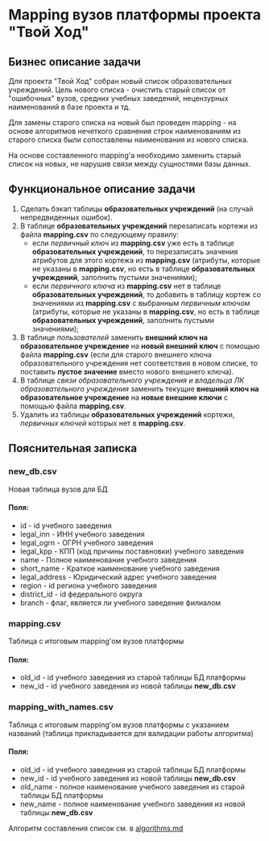 # Mapping вузов платформы проекта "Твой Ход"
## Бизнес описание задачи
Для проекта "Твой Ход" собран новый список образовательных учреждений. Цель нового списка - очистить старый список от "ошибочных" вузов, средних учебных заведений, нецензурных наименований в базе проекта и тд.

Для замены старого списка на новый был проведен mapping - на основе алгоритмов нечеткого сравнения строк наименованиям из старого списка были сопоставлены наименования из нового списка.

На основе составленного mapping'а необходимо заменить старый список на новых, не нарушив связи между сущностями базы данных.
## Функциональное описание задачи
1. Сделать бэкап таблицы **образовательных учреждений** (на случай непредвиденных ошибок).
2. В таблице **образовательных учреждений** перезаписать кортежи из файла **mapping.csv** по следующему правилу:
    - если *первичный ключ* из **mapping.csv** уже есть в таблице **образовательных учреждений**, то перезаписать значения атрибутов для этого кортежа из **mapping.csv** (атрибуты, которые не указаны в **mapping.csv**, но есть в таблице **образовательных учреждений**, заполнить пустыми значениями);
    - если *первичного ключа* из **mapping.csv** нет в таблице **образовательных учреждений**, то добавить в таблицу кортеж со значениями из **mapping.csv** с выбранным *первичным ключом* (атрибуты, которые не указаны в **mapping.csv**, но есть в таблице **образовательных учреждений**, заполнить пустыми значениями);
3. В таблице *пользователей* заменить **внешний ключ на образовательное учреждение** на **новый внешний ключ** с помощью файла **mapping.csv** (если для старого внешнего ключа образовательного учреждения нет соответствия в новом списке, то поставить **пустое значение** вместо нового внешнего ключа).
4. В таблице *связи образовательного учреждения и владельца ЛК образовательного учреждения* заменить текущие **внешний ключ на образовательное учреждение** на **новые внешние ключи** с помощью файла **mapping.csv**.
5. Удалить из таблицы **образовательных учреждений** кортежи, *первичных ключей* которых нет в **mapping.csv**.
## Пояснительная записка
### new_db.csv
Новая таблица вузов для БД
#### Поля:
 - id - id учебного заведения
 - legal_inn - ИНН учебного заведения
 - legal_ogrn - ОГРН учебного заведения
 - legal_kpp - КПП (код причины поставновки) учебного заведения
 - name - Полное наименование учебного заведения 
 - short_name - Краткое наименование учебного заведения
 - legal_address - Юридический адрес учебного заведения
 - region - id региона учебного заведения
 - district_id - id федерального округа 
 - branch - флаг, является ли учебного заведение филиалом
### mapping.csv
Таблица с итоговым mapping'ом вузов платформы
#### Поля:
 - old_id - id учебного заведения из старой таблицы БД платформы
 - new_id - id учебного заведения из новой таблицы **new_db.csv**
### mapping_with_names.csv
Таблица с итоговым mapping'ом вузов платформы с указанием названий (таблица прикладывается для валидации работы алгоритма)
#### Поля:
 - old_id - id учебного заведения из старой таблицы БД платформы
 - new_id - id учебного заведения из новой таблицы **new_db.csv**
 - old_name - полное наименование учебного заведения из старой таблицы БД платформы
 - new_name - полное наименование учебного заведения из новой таблицы **new_db.csv**

Алгоритм составления список см. в [algorithms.md](algorithms.md)